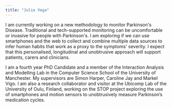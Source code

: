 ```yaml
---
title: "Julio Vega"
---
```


I am currently working on a new methodology to monitor Parkinson's Disease. Traditional and tech-supported monitoring can be uncomfortable or invasive for people with Parkinson's. I am exploring if we can use smartphones and the web to collect and combine multiple data sources to infer human habits that work as a proxy to the symptoms' severity. I expect that this personalised, longitudinal and unobtrusive approach will support patients, carers and clinicians.

I am a fourth year PhD Candidate and a member of the Interaction Analysis and Modelling Lab in the Computer Science School of the University of Manchester. My supervisors are Simon Harper, Caroline Jay and Markel Vigo. I am also a research collaborator and visitor at the Ubicomp Lab of the University of Oulu, Finland, working on the STOP project exploring the use of smartphones and motion sensors to unobtrusively measure Parkinson’s medication cycles.